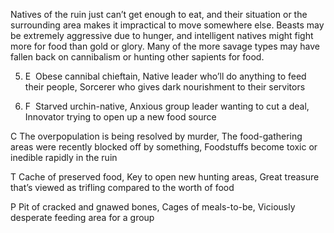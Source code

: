 Natives of the ruin just can’t get enough to eat, and their situation or the surrounding area makes it impractical to move somewhere else. Beasts may be extremely aggressive due to hunger, and intelligent natives might fight more for food than gold or glory. Many of the more savage types may have fallen back on cannibalism or hunting other sapients for food.

5.  E  Obese cannibal chieftain, Native leader who’ll do anything to feed their people, Sorcerer who gives dark nourishment to their servitors
    
6.  F  Starved urchin-native, Anxious group leader wanting to cut a deal, Innovator trying to open up a new food source
    

C The overpopulation is being resolved by murder, The food-gathering areas were recently blocked off by something, Foodstuffs become toxic or inedible rapidly in the ruin

T Cache of preserved food, Key to open new hunting areas, Great treasure that’s viewed as trifling compared to the worth of food

P Pit of cracked and gnawed bones, Cages of meals-to-be, Viciously desperate feeding area for a group